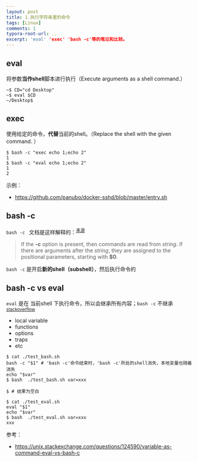 ```yaml
---
layout: post
title: 1.执行字符串里的命令
tags: [Linux]
comments: 1
typora-root-url: ..
excerpt: 'eval' 'exec' 'bash -c'等的笔记和比较。
---
```


## eval

将参数**当作shell**脚本进行执行（Execute arguments as a shell command.）

```shell
~$ CD="cd Desktop"
~$ eval $CD
~/Desktop$ 
```

## exec

使用给定的命令，**代替**当前的shell。（Replace the shell with the given command. ）

```shell
$ bash -c "exec echo 1;echo 2"
1
$ bash -c "eval echo 1;echo 2"
1
2
```

示例：

- https://github.com/panubo/docker-sshd/blob/master/entry.sh

## bash -c

`bash -c ` 文档是这样解释的：<sup>[来源](https://linux.die.net/man/1/bash)</sup>

> If the **-c** option is present, then commands are read from *string*. If there are arguments after the *string*, they are assigned to the positional parameters, starting with **$0**.

`bash -c` 是开启**新的shell（subshell）**，然后执行命令的

## bash -c vs eval

 `eval` 是在 当前shell 下执行命令，所以会继承所有内容；`bash -c` 不继承<sup>[stackoverflow](https://unix.stackexchange.com/a/124594/390328)</sup>

- local variable
- functions
- options
- traps
- etc

```shell
$ cat ./test_bash.sh
bash -c "$1" # 'bash -c'命令结束时，'bash -c'所处的shell消失，本地变量也随着消失
echo "$var" 
$ bash  ./test_bash.sh var=xxx

$ # 结果为空白
```

```shell
$ cat ./test_eval.sh
eval "$1"
echo "$var"
$ bash  ./test_eval.sh var=xxx
xxx
```

参考：

- https://unix.stackexchange.com/questions/124590/variable-as-command-eval-vs-bash-c

